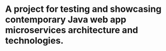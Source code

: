 # A project for testing and showcasing contemporary Java web app microservices architecture and technologies.
